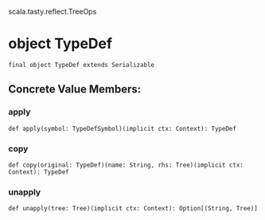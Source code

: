 scala.tasty.reflect.TreeOps
# object TypeDef

<pre><code class="language-scala" >final object TypeDef extends Serializable</pre></code>
## Concrete Value Members:
### apply
<pre><code class="language-scala" >def apply(symbol: TypeDefSymbol)(implicit ctx: Context): TypeDef</pre></code>

### copy
<pre><code class="language-scala" >def copy(original: TypeDef)(name: String, rhs: Tree)(implicit ctx: Context): TypeDef</pre></code>

### unapply
<pre><code class="language-scala" >def unapply(tree: Tree)(implicit ctx: Context): Option[(String, Tree)]</pre></code>

